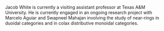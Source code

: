 Jacob White is currently a visiting assistant professor at Texas A&M University. He is currently engaged in an ongoing research project with Marcelo Aguiar and Swapneel Mahajan involving the study of near-rings in duoidal categories and in colax distributive monoidal categories.